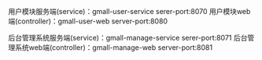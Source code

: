 用户模块服务端(service)：gmall-user-service serer-port:8070
用户模块web端(controller)：gmall-user-web server-port:8080

后台管理系统服务端(service)：gmall-manage-service serer-port:8071
后台管理系统web端(controller)：gmall-manage-web server-port:8081
